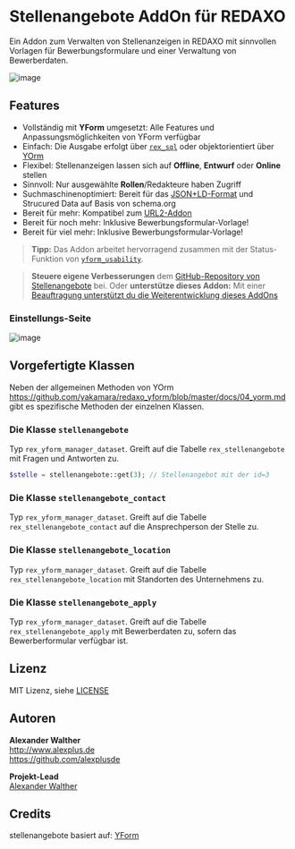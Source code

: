 # Stellenangebote AddOn für REDAXO

Ein Addon zum Verwalten von Stellenanzeigen in REDAXO mit sinnvollen Vorlagen für Bewerbungsformulare und einer Verwaltung von Bewerberdaten.

![image](https://user-images.githubusercontent.com/3855487/200197512-f31175b3-7f9f-4a02-8913-5acb51046c52.png)

## Features

* Vollständig mit **YForm** umgesetzt: Alle Features und Anpassungsmöglichkeiten von YForm verfügbar
* Einfach: Die Ausgabe erfolgt über [`rex_sql`](https://redaxo.org/doku/master/datenbank-queries) oder objektorientiert über [YOrm](https://github.com/yakamara/redaxo_yform_docs/blob/master/de_de/yorm.md)
* Flexibel: Stellenanzeigen lassen sich auf **Offline**, **Entwurf** oder **Online** stellen
* Sinnvoll: Nur ausgewählte **Rollen**/Redakteure haben Zugriff
* Suchmaschinenoptimiert: Bereit für das [JSON+LD-Format](https://jsonld.com/question-and-answer/) und Strucured Data auf Basis von schema.org
* Bereit für mehr: Kompatibel zum [URL2-Addon](https://github.com/tbaddade/redaxo_url)
* Bereit für noch mehr: Inklusive Bewerbungsformular-Vorlage!
* Bereit für viel mehr: Inklusive Bewerbungsformular-Vorlage!

> **Tipp:** Das Addon arbeitet hervorragend zusammen mit der Status-Funktion von [`yform_usability`](https://github.com/FriendsOfREDAXO/yform_usability/).

> **Steuere eigene Verbesserungen** dem [GitHub-Repository von Stellenangebote](https://github.com/alexplusde/stellenangebote) bei. Oder **unterstütze dieses Addon:** Mit einer [Beauftragung unterstützt du die Weiterentwicklung dieses AddOns](https://github.com/sponsors/alexplusde)

### Einstellungs-Seite

![image](https://user-images.githubusercontent.com/3855487/200197207-f962bdc0-89c2-44b7-9ad8-d5b1cf22eb73.png)

## Vorgefertigte Klassen

Neben der allgemeinen Methoden von YOrm <https://github.com/yakamara/redaxo_yform/blob/master/docs/04_yorm.md> gibt es spezifische Methoden der einzelnen Klassen.

### Die Klasse `stellenangebote`

Typ `rex_yform_manager_dataset`. Greift auf die Tabelle `rex_stellenangebote` mit Fragen und Antworten zu.

```php
$stelle = stellenangebote::get(3); // Stellenangebot mit der id=3
```

### Die Klasse `stellenangebote_contact`

Typ `rex_yform_manager_dataset`. Greift auf die Tabelle `rex_stellenangebote_contact` auf die Ansprechperson der Stelle zu.

### Die Klasse `stellenangebote_location`

Typ `rex_yform_manager_dataset`. Greift auf die Tabelle `rex_stellenangebote_location` mit Standorten des Unternehmens zu.

### Die Klasse `stellenangebote_apply`

Typ `rex_yform_manager_dataset`. Greift auf die Tabelle `rex_stellenangebote_apply` mit Bewerberdaten zu, sofern das Bewerberformular verfügbar ist.

## Lizenz

MIT Lizenz, siehe [LICENSE](https://github.com/alexplusde/stellenangebote/blob/master/LICENSE)

## Autoren

**Alexander Walther**  
http://www.alexplus.de  
https://github.com/alexplusde  

**Projekt-Lead**  
[Alexander Walther](https://github.com/alexplusde)

## Credits

stellenangebote basiert auf: [YForm](https://github.com/yakamara/redaxo_yform)  
